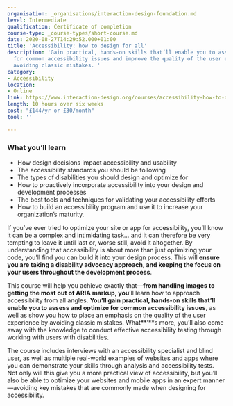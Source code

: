```yaml
---
organisation: _organisations/interaction-design-foundation.md
level: Intermediate
qualification: Certificate of completion
course-type: _course-types/short-course.md
date: 2020-08-27T14:29:52.000+01:00
title: 'Accessibility: how to design for all'
description: 'Gain practical, hands-on skills that’ll enable you to assess and optimize
  for common accessibility issues and improve the quality of the user experience by
  avoiding classic mistakes. '
category:
- Accessibility
location:
- Online
link: https://www.interaction-design.org/courses/accessibility-how-to-design-for-all
length: 10 hours over six weeks
cost: "£144/yr or £30/month"
tool: ''

---
```

### What you’ll learn

* How design decisions impact accessibility and usability
* The accessibility standards you should be following
* The types of disabilities you should design and optimize for
* How to proactively incorporate accessibility into your design and development processes
* The best tools and techniques for validating your accessibility efforts
* How to build an accessibility program and use it to increase your organization’s maturity.

If you’ve ever tried to optimize your site or app for accessibility, you’ll know it can be a complex and intimidating task… and it can therefore be very tempting to leave it until last or, worse still, avoid it altogether. By understanding that accessibility is about more than just optimizing your code, you’ll find you can build it into your design process. This will **ensure you are taking a disability advocacy approach, and keeping the focus on your users throughout the development process**.

This course will help you achieve exactly that—**from handling images to getting the most out of ARIA markup, you**’ll learn how to approach accessibility from all angles. **You’ll gain practical, hands-on skills that’ll enable you to assess and optimize for common accessibility issues**, as well as show you how to place an emphasis on the quality of the user experience by avoiding classic mistakes. What**’**s more, you’ll also come away with the knowledge to conduct effective accessibility testing through working with users with disabilities.

The course includes interviews with an accessibility specialist and blind user, as well as multiple real-world examples of websites and apps where you can demonstrate your skills through analysis and accessibility tests. Not only will this give you a more practical view of accessibility, but you’ll also be able to optimize your websites and mobile apps in an expert manner—avoiding key mistakes that are commonly made when designing for accessibility.